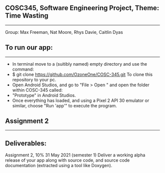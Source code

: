 COSC345, Software Engineering Project, Theme: Time Wasting
-------
-------
Group:
Max Freeman, Nat Moore, Rhys Davie, Caitlin Dyas

To run our app:
---------------
---------------
* In terminal move to a (suitibly named) empty directory and use the command:
* $   git clone https://github.com/OzoneOne/COSC-345.git
To clone this repository to your pc.
* Open Android Studios, and go to "File > Open " and open the folder
    within COSC-345 called:
* "Prototype" 
    in Android Studios.
* Once everything has loaded, and using a Pixel 2 API 30 emulator or similar,
    choose "Run 'app'" to execute the program.
    
Assignment 2 
-------------
-------------
Deliverables:
-------------
Assignment 2, 10% 31 May 2021 (semester 1)
Deliver a working alpha release of your app along with source code, and
source code documentation (extracted using a tool like Doxygen).
